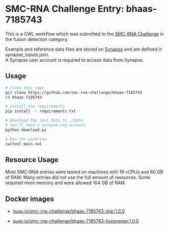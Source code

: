 SMC-RNA Challenge Entry: bhaas-7185743
========================================================

This is a CWL workflow which was submitted to the [SMC-RNA Challenge][smcrna] in the fusion detection category.

Example and reference data files are stored on [Synapse][data] and are
defined in synapse_inputs.json.  
A Synapse user account is required to access data from Synapse.

Usage
--------------------------------------------------------

```bash
# Clone this repo
git clone https://github.com/smc-rna-challenge/bhaas-7185743
cd bhaas-7185743

# Install the requirements
pip install -r requirements.txt

# Download the test data to ./data
# You'll need a synapse.org account.
python download.py

# Run the workflow
cwltool main.cwl
```

Resource Usage
--------------------------------------------------------

Most SMC-RNA entries were tested on machines with 16 vCPUs and 60 GB of RAM.
Many entries did not use the full amount of resources.
Some required more memory and were allowed 104 GB of RAM.


Docker images
--------------------------------------------------------


- [quay.io/smc-rna-challenge/bhaas-7185743-star:1.0.0](https://quay.io/smc-rna-challenge/bhaas-7185743-star:1.0.0)

- [quay.io/smc-rna-challenge/bhaas-7185743-fusionpipe:1.0.0](https://quay.io/smc-rna-challenge/bhaas-7185743-fusionpipe:1.0.0)






[smcrna]: https://www.synapse.org/#!Synapse:syn2813589/wiki/401435
[data]: https://www.synapse.org/#!Synapse:syn9878837
